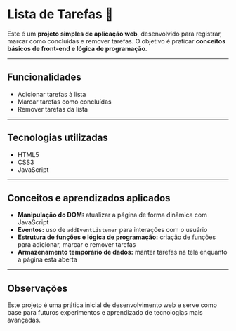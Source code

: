 # Lista de Tarefas 📝

Este é um **projeto simples de aplicação web**, desenvolvido para registrar, marcar como concluídas e remover tarefas. O objetivo é praticar **conceitos básicos de front-end e lógica de programação**.

---

## Funcionalidades
- Adicionar tarefas à lista  
- Marcar tarefas como concluídas  
- Remover tarefas da lista  

---

## Tecnologias utilizadas
-  HTML5  
-  CSS3  
- JavaScript  

---

## Conceitos e aprendizados aplicados
- **Manipulação do DOM:** atualizar a página de forma dinâmica com JavaScript  
- **Eventos:** uso de `addEventListener` para interações com o usuário  
- **Estrutura de funções e lógica de programação:** criação de funções para adicionar, marcar e remover tarefas  
- **Armazenamento temporário de dados:** manter tarefas na tela enquanto a página está aberta  

---

## Observações
Este projeto é uma prática inicial de desenvolvimento web e serve como base para futuros experimentos e aprendizado de tecnologias mais avançadas.
